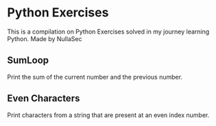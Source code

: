# Python Exercises
This is a compilation on Python Exercises solved in my journey learning Python.
Made by NullaSec

## SumLoop
Print the sum of the current number and the previous number.
## Even Characters
Print characters from a string that are present at an even index number.
